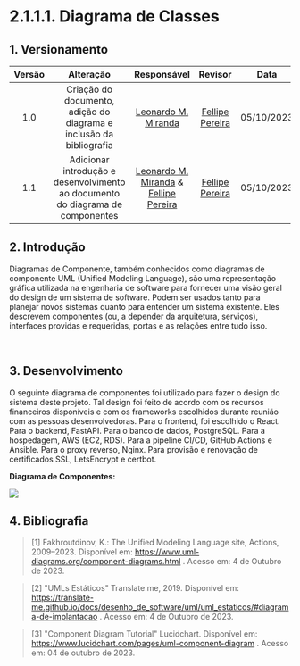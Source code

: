 # 2.1.1.1. Diagrama de Classes

## 1. Versionamento

| Versão |                      Alteração                      |    Responsável     |      Revisor       | Data  |
| :----: | :-------------------------------------------------: | :----------------: | :----------------: | :---: |
|  1.0   |  Criação do documento, adição do diagrama e inclusão da bibliografia   | [Leonardo M. Miranda](https://github.com/leomichalski)  | [Fellipe Pereira](https://github.com/fellipepcs) | 05/10/2023 |
|  1.1   |  Adicionar introdução e desenvolvimento ao documento do diagrama de componentes   | [Leonardo M. Miranda](https://github.com/leomichalski) & [Fellipe Pereira](https://github.com/fellipepcs) | [Fellipe Pereira](https://github.com/fellipepcs)| 05/10/2023 |

## 2. Introdução

Diagramas de Componente, também conhecidos como diagramas de componente UML (Unified Modeling Language), são uma representação gráfica utilizada na engenharia de software para fornecer uma visão geral do design de um sistema de software. Podem ser usados tanto para planejar novos sistemas quanto para entender um sistema existente. Eles descrevem componentes (ou, a depender da arquitetura, serviços), interfaces providas e requeridas, portas e as relações entre tudo isso.

<br/>


## 3. Desenvolvimento

O seguinte diagrama de componentes foi utilizado para fazer o design do sistema deste projeto. Tal design foi feito de acordo com os recursos financeiros disponíveis e com os frameworks escolhidos durante reunião com as pessoas desenvolvedoras. Para o frontend, foi escolhido o React. Para o backend, FastAPI. Para o banco de dados, PostgreSQL. Para a hospedagem, AWS (EC2, RDS). Para a pipeline CI/CD, GitHub Actions e Ansible. Para o proxy reverso, Nginx. Para provisão e renovação de certificados SSL, LetsEncrypt e certbot.


**Diagrama de Componentes:**

<img align="center" src="./img/diagrama_de_componentes.png">

<br/>

## 4. Bibliografia

> [1] Fakhroutdinov, K.: The Unified Modeling Language site,
Actions, 2009–2023. Disponível em: https://www.uml-diagrams.org/component-diagrams.html .  Acesso em: 4 de Outubro de 2023.

> [2] "UMLs Estáticos" Translate.me, 2019. Disponível em: https://translate-me.github.io/docs/desenho_de_software/uml/uml_estaticos/#diagrama-de-implantacao . Acesso em: 4 de Outubro de 2023.

> [3] "Component Diagram Tutorial" Lucidchart. Disponível em: https://www.lucidchart.com/pages/uml-component-diagram . Acesso em: 04 de outubro de 2023.
